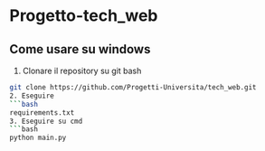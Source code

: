 # Progetto-tech_web
## Come usare su windows ##
1. Clonare il repository su git bash
```bash
git clone https://github.com/Progetti-Universita/tech_web.git
2. Eseguire
```bash
requirements.txt
3. Eseguire su cmd
```bash
python main.py

